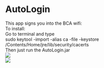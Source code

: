 AutoLogin
=========
This app signs you into the BCA wifi:
<br>
To install:
<br>
Go to terminal and type
<br>
sudo keytool -import -alias ca -file <location of certificate> -keystore <location of java jdk>/Contents/Home/jre/lib/security/cacerts
<br>
Then just run the AutoLogin.jar
<br>
<img src="http://i.imgur.com/D602O1L.png?1">
<br>
<img src="http://i.imgur.com/A42NJ10.png">
